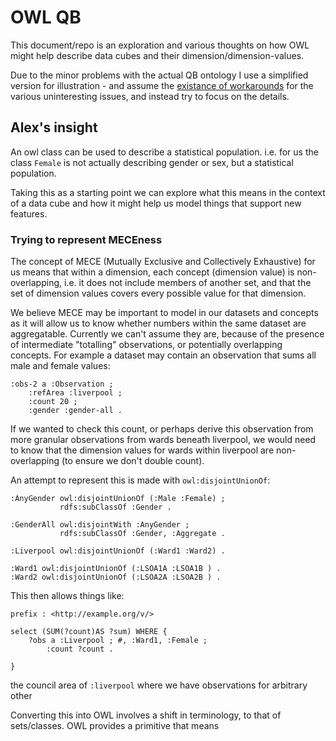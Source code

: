 # OWL QB

This document/repo is an exploration and various thoughts on how OWL
might help describe data cubes and their dimension/dimension-values.

Due to the minor problems with the actual QB ontology I use a
simplified version for illustration - and assume the [existance of
workarounds](https://github.com/GSS-Cogs/cube-ontology/commit/b21b6af8ae2b1135efcaf62a778de61a0448575d)
for the various uninteresting issues, and instead try to focus on the
details.

## Alex's insight

An owl class can be used to describe a statistical population.
i.e. for us the class `Female` is not actually describing gender or
sex, but a statistical population.

Taking this as a starting point we can explore what this means in the
context of a data cube and how it might help us model things that
support new features.

### Trying to represent MECEness

The concept of MECE (Mutually Exclusive and Collectively Exhaustive)
for us means that within a dimension, each concept (dimension value)
is non-overlapping, i.e. it does not include members of another set,
and that the set of dimension values covers every possible value for
that dimension.

We believe MECE may be important to model in our datasets and concepts
as it will allow us to know whether numbers within the same dataset
are aggregatable.  Currently we can't assume they are, because of the
presence of intermediate "totalling" observations, or potentially
overlapping concepts.  For example a dataset may contain an
observation that sums all male and female values:

```
:obs-2 a :Observation ;
    :refArea :liverpool ;
    :count 20 ;
    :gender :gender-all .
```

If we wanted to check this count, or perhaps derive this observation
from more granular observations from wards beneath liverpool, we would
need to know that the dimension values for wards within liverpool are
non-overlapping (to ensure we don't double count).

An attempt to represent this is made with `owl:disjointUnionOf`:

```turtle
:AnyGender owl:disjointUnionOf (:Male :Female) ;
           rdfs:subClassOf :Gender .

:GenderAll owl:disjointWith :AnyGender ;
           rdfs:subClassOf :Gender, :Aggregate .

:Liverpool owl:disjointUnionOf (:Ward1 :Ward2) .

:Ward1 owl:disjointUnionOf (:LSOA1A :LSOA1B ) .
:Ward2 owl:disjointUnionOf (:LSOA2A :LSOA2B ) .
```

This then allows things like:


```sparql
prefix : <http://example.org/v/>

select (SUM(?count)AS ?sum) WHERE {
    ?obs a :Liverpool ; #, :Ward1, :Female ;
        :count ?count .

}
```

the council area of `:liverpool` where we have
observations for arbitrary other




Converting this into OWL involves a shift in terminology, to that of
sets/classes.  OWL provides a primitive that means
